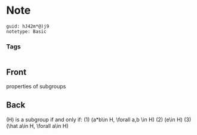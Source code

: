 # Note
```
guid: hJ42m*@)j9
notetype: Basic
```

### Tags
```
```

## Front
properties of subgroups

## Back
\(H\) is a subgroup if and only if:
(1) \(a*b\in H, \forall a,b \in H\)
(2) \(e\in H\)
(3) \(\hat a\in H, \forall a\in H\)
